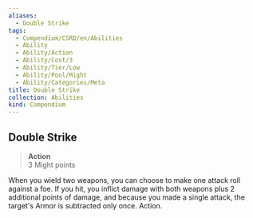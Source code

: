 ```yaml
---
aliases:
  - Double Strike
tags:
  - Compendium/CSRD/en/Abilities
  - Ability
  - Ability/Action
  - Ability/Cost/3
  - Ability/Tier/Low
  - Ability/Pool/Might
  - Ability/Categories/Meta
title: Double Strike
collection: Abilities
kind: Compendium
---
```

## Double Strike  
>**Action**  
>3 Might points
  
When you wield two weapons, you can choose to make one attack roll against a foe. If you hit, you inflict damage with both weapons plus 2 additional points of damage, and because you made a single attack, the target's Armor is subtracted only once. Action.